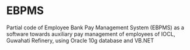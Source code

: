EBPMS
=====

Partial code of Employee Bank Pay Management System (EBPMS) as a software towards auxiliary pay management of employees of IOCL, Guwahati Refinery, using Oracle 10g database and VB.NET
